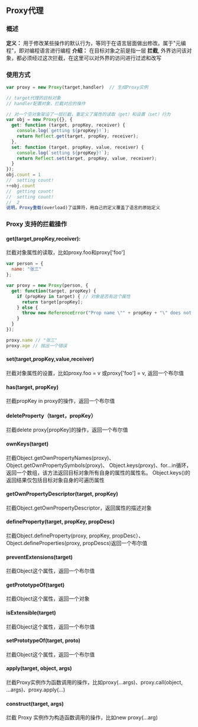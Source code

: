 ## Proxy代理
### 概述
**定义：** 用于修改某些操作的默认行为，等同于在语言层面做出修改。属于"元编程"，即对编程语言进行编程
**介绍：** 在目标对象之前是指一层 **拦截**, 外界访问该对象，都必须经过这次拦截，在这里可以对外界的访问进行过滤和改写

### 使用方式
```js
var proxy = new Proxy(target,handler)  // 生成Proxy实例

// target代理的目标对象
// handler配置对象，拦截对应的操作
```

```js
// 对一个空对象架设了一层拦截，重定义了属性的读取（get）和设置（set）行为
var obj = new Proxy({}, {
  get: function (target, propKey, receiver) {
    console.log(`getting ${propKey}!`);
    return Reflect.get(target, propKey, receiver);
  },
  set: function (target, propKey, value, receiver) {
    console.log(`setting ${propKey}!`);
    return Reflect.set(target, propKey, value, receiver);
  }
});
obj.count = 1
//  setting count!
++obj.count
//  getting count!
//  setting count!
//  2
说明，Proxy重载(overload)了运算符，用自己的定义覆盖了语言的原始定义
```

###  Proxy 支持的拦截操作
#### get(target,propKey,receiver):
拦截对象属性的读取，比如proxy.foo和proxy['foo']
```js
var person = {
  name: "张三"
};

var proxy = new Proxy(person, {
  get: function(target, propKey) {
    if (propKey in target) { // 对象是否有这个属性
      return target[propKey]; 
    } else {
      throw new ReferenceError("Prop name \"" + propKey + "\" does not exist.");
    }
  }
});

proxy.name // "张三"
proxy.age // 抛出一个错误
```

#### set(target,propKey,value,receiver)
拦截对象属性的设置，比如proxy.foo = v 或proxy['foo'] = v, 返回一个布尔值

#### has(target, propKey)
拦截propKey in proxy的操作，返回一个布尔值

#### deleteProperty（target，propKey）
拦截delete proxy[propKey]的操作，返回一个布尔值

#### ownKeys(target)
拦截Object.getOwnPropertyNames(proxy)、Object.getOwnPropertySymbols(proxy)、
Object.keys(proxy)、for...in循环，返回一个数组，该方法返回目标对象所有自身的属性的属性名。
Object.keys()的返回结果仅包括目标对象自身的可遍历属性

#### getOwnPropertyDescriptor(target, propKey)
拦截Object.getOwnPropertyDescriptor，返回属性的描述对象

#### defineProperty(target, propKey, propDesc)
拦截Object.defineProperty(proxy, propKey, propDesc）、Object.defineProperties(proxy, propDescs)返回一个布尔值

#### preventExtensions(target)
拦截Object这个属性，返回一个布尔值

#### getPrototypeOf(target)
拦截Object这个属性，返回一个对象

#### isExtensible(target)
拦截Object这个属性，返回一个布尔值

#### setPrototypeOf(target, proto)
拦截Object这个属性，返回一个布尔值

#### apply(target, object, args)
拦截Proxy实例作为函数调用的操作，比如proxy(...args)、proxy.call(object, ...args)、proxy.apply(...)

#### construct(target, args)
拦截 Proxy 实例作为构造函数调用的操作，比如new proxy(...arg)




